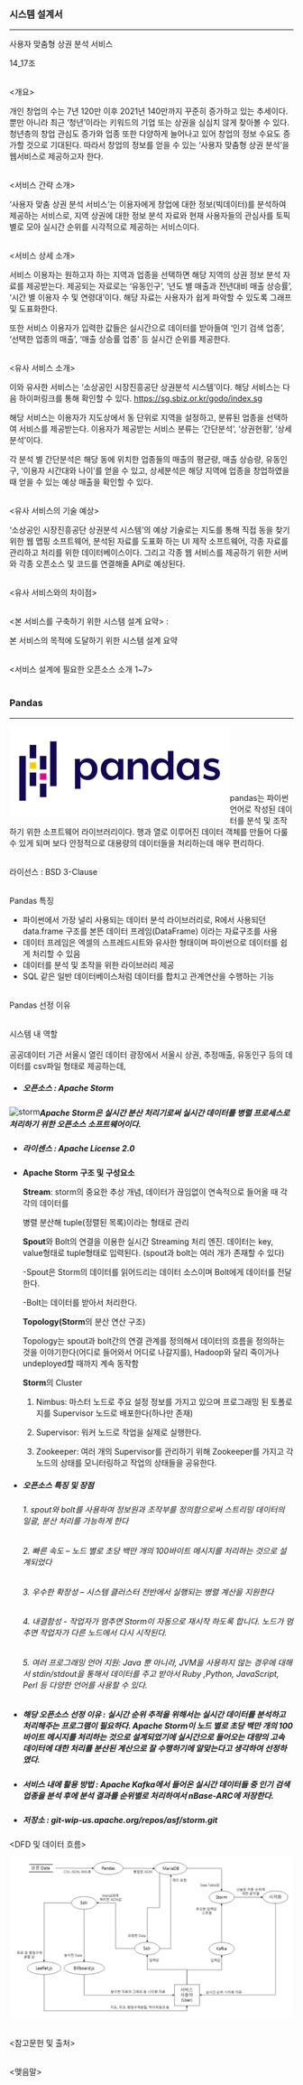<h3>시스템 설계서</h3>

---

사용자 맞춤형 상권 분석 서비스

14_17조 <br/><br/>



<개요>

개인 창업의 수는 7년 120만 이후 2021년 140만까지 꾸준히 증가하고 있는 추세이다. 뿐만 아니라 최근 ‘청년’이라는 키워드의 기업 또는 상권을 심심치 않게 찾아볼 수 있다. 청년층의 창업 관심도 증가와 업종 또한 다양하게 늘어나고 있어 창업의 정보 수요도 증가할 것으로 기대된다. 따라서 창업의 정보를 얻을 수 있는 ‘사용자 맞춤형 상권 분석’을 웹서비스로 제공하고자 한다.<br/><br/>



<서비스 간략 소개>

 ‘사용자 맞춤 상권 분석 서비스’는 이용자에게 창업에 대한 정보(빅데이터)를 분석하여 제공하는 서비스로, 지역 상권에 대한 정보 분석 자료와 현재 사용자들의 관심사를 토픽별로 모아 실시간 순위를 시각적으로 제공하는 서비스이다.<br/><br/>



<서비스 상세 소개>

 서비스 이용자는 원하고자 하는 지역과 업종을 선택하면 해당 지역의 상권 정보 분석 자료를 제공받는다. 제공되는 자료로는 ‘유동인구’, ‘년도 별 매출과 전년대비 매출 상승률’, ‘시간 별 이용자 수 및 연령대’이다. 해당 자료는 사용자가 쉽게 파악할 수 있도록 그래프 및 도표화한다.

 또한 서비스 이용자가 입력한 값들은 실시간으로 데이터를 받아들여 ‘인기 검색 업종’, ‘선택한 업종의 매출’, ‘매출 상승률 업종’ 등 실시간 순위를 제공한다.<br/><br/>



<유사 서비스 소개>

 이와 유사한 서비스는 ‘소상공인 시장진흥공단 상권분석 시스템’이다. 해당 서비스는 다음 하이퍼링크를 통해 확인할 수 있다. https://sg.sbiz.or.kr/godo/index.sg

 해당 서비스는 이용자가 지도상에서 동 단위로 지역을 설정하고, 분류된 업종을 선택하여 서비스를 제공받는다. 이용자가 제공받는 서비스 분류는 ‘간단분석’, ‘상권현황’, ‘상세분석’이다.

각 분석 별 간단분석은 해당 동에 위치한 업종들의 매출의 평균량, 매출 상승량, 유동인구, ‘이용자 시간대와 나이’를 얻을 수 있고, 상세분석은 해당 지역에 업종을 창업하였을 때 얻을 수 있는 예상 매출을 확인할 수 있다.<br/><br/>



<유사 서비스의 기술 예상>

 ‘소상공인 시장진흥공단 상권분석 시스템’의 예상 기술로는 지도를 통해 직접 동을 찾기 위한 웹 맵핑 소프트웨어, 분석된 자료를 도표화 하는 UI 제작 소프트웨어, 각종 자료를 관리하고 처리를 위한 데이터베이스이다. 그리고 각종 웹 서비스를 제공하기 위한 서버와 각종 오픈소스 및 코드를 연결해줄 API로 예상된다.<br/><br/>



<유사 서비스와의 차이점><br/><br/>

 

<본 서비스를 구축하기 위한 시스템 설계 요약> : 

본 서비스의 목적에 도달하기 위한 시스템 설계 요약<br/><br/>

 

<서비스 설계에 필요한 오픈소스 소개 1~7><br/><br/>

### Pandas

---

<img src="media/pandas.png" alt='pandas' align='left'></img><br/><br/><br/><br/><br/><br/>

pandas는 파이썬 언어로 작성된 데이터를 분석 및 조작하기 위한 소프트웨어 라이브러리이다. 행과 열로 이루어진 데이터 객체를 만들어 다룰 수 있게 되며 보다 안정적으로 대용량의 데이터들을 처리하는데 매우 편리하다.<br/><br/>



라이선스 :  BSD 3-Clause<br/><br/>

Pandas 특징

* 파이썬에서 가장 널리 사용되는 데이터 분석 라이브러리로, R에서 사용되던 data.frame 구조를 본뜬 데이터 프레임(DataFrame) 이라는 자료구조를 사용
* 데이터 프레임은 엑셀의 스프레드시트와 유사한 형태이며 파이썬으로 데이터를 쉽게 처리할 수 있음
* 데이터를 분석 및 조작을 위한 라이브러리 제공
* SQL 같은 일반 데이터베이스처럼 데이터를 합치고 관계연산을 수행하는 기능<br><br/>

Pandas 선정 이유<br/><br/>

시스템 내 역할<br/><br/>
공공데이터 기관 서울시 열린 데이터 광장에서 서울시 상권, 추정매출, 유동인구 등의 데이터를 csv파일 형태로 제공하는데,

 - ##### 오픈소스 : Apache Storm
 
<img src="media/Apache Strom.png" alt='storm' align='left'>

  ##### Apache Storm은 실시간 분산 처리기로써 실시간 데이터를 병렬 프로세스로 처리하기 위한 오픈소스 소프트웨어이다.

  

- ##### 라이센스 : Apache License 2.0

  

- **Apache Storm** **구조 및 구성요소**

  **Stream**: storm의 중요한 추상 개념, 데이터가 끊임없이 연속적으로 들어올 때 각각의 데이터를

  병렬 분산해 tuple(정렬된 목록)이라는 형태로 관리

  **Spout**와 Bolt의 연결을 이용한 실시간 Streaming 처리 엔진. 데이터는 key, value형태로 tuple형태로 입력된다. (spout과 bolt는 여러 개가 존재할 수 있다)

  -Spout은 Storm의 데이터를 읽어드리는 데이터 소스이며 Bolt에게 데이터를 전달한다.

  -Bolt는 데이터를 받아서 처리한다.

  **Topology(Storm**의 분산 연산 구조)

  Topology는 spout과 bolt간의 연결 관계를 정의해서 데이터의 흐름을 정의하는 것을 이야기한다(어디로 들어와서 어디로 나갈지를), Hadoop와 달리 죽이거나 undeployed할 때까지 계속 동작함

  **Storm**의 Cluster

  1. Nimbus: 마스터 노드로 주요 설정 정보를 가지고 있으며 프로그래밍 된 토폴로지를 Supervisor 노드로 배포한다(하나만 존재)

  2. Supervisor: 워커 노드로 작업을 실제로 실행한다.

  3. Zookeeper: 여러 개의 Supervisor를 관리하기 위해 Zookeeper를 가지고 각 노드의 상태를 모니터링하고 작업의 상태들을 공유한다.

     

- ##### 오픈소스 특징 및 장점 

  ###### 1. spout와 bolt를 사용하여 정보원과 조작부를 정의함으로써 스트리밍 데이터의 일괄, 분산 처리를 가능하게 한다

  ###### 2. 빠른 속도 – 노드 별로 초당 백만 개의 100바이트 메시지를 처리하는 것으로 설계되었다

  ###### 3. 우수한 확장성 – 시스템 클러스터 전반에서 실행되는 병렬 계산을 지원한다

  ###### 4. 내결함성 - 작업자가 멈추면 Storm이 자동으로 재시작 하도록 합니다. 노드가 멈추면 작업자가 다른 노드에서 다시 시작된다.

  ###### 5. 여러 프로그래밍 언어 지원: Java 뿐 아니라, JVM을 사용하지 않는 경우에 대해서 stdin/stdout을 통해서 데이터를 주고 받아서 Ruby ,Python, JavaScript, Perl 등 다양한 언어를 사용할 수 있다.

  

- ##### 해당 오픈소스 선정 이유 : 실시간 순위 추적을 위해서는 실시간 데이터를 분석하고 처리해주는 프로그램이 필요하다. Apache Storm이 노드 별로 초당 백만 개의 100바이트 메시지를 처리하는 것으로 설계되었기에 실시간으로 들어오는 대량의 고속 데이터에 대한 처리를 분산된 계산으로 잘 수행하기에 알맞는다고 생각하여 선정하였다.

  

- ##### 서비스 내에 활용 방법 : Apache Kafka에서 들어온 실시간 데이터들 중 인기 검색 업종을 분석 후에 분석 결과를 순위별로 처리하여서 nBase-ARC에 저장한다. 

  

- ##### 저장소  :  git-wip-us.apache.org/repos/asf/storm.git

<DFD 및 데이터 흐름>

<img src="media/DFD.png"></img>
<br/><br/>

<참고문헌 및 출처><br/><br/>



<맺음말><br/><br/>
